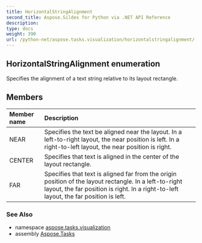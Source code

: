 ```yaml
---
title: HorizontalStringAlignment
second_title: Aspose.Sildes for Python via .NET API Reference
description: 
type: docs
weight: 390
url: /python-net/aspose.tasks.visualization/horizontalstringalignment/
---
```


## HorizontalStringAlignment enumeration

Specifies the alignment of a text string relative to its layout rectangle.

## Members
| Member name | Description |
| :- | :- |
|NEAR|Specifies the text be aligned near the layout. In a left-to-right layout, the near position is left. In a right-to-left layout, the near position is right.|
|CENTER|Specifies that text is aligned in the center of the layout rectangle.|
|FAR|Specifies that text is aligned far from the origin position of the layout rectangle. In a left-to-right layout, the far position is right. In a right-to-left layout, the far position is left.|

### See Also

* namespace [aspose.tasks.visualization](/tasks/python-net/aspose.tasks.visualization/)
* assembly [Aspose.Tasks](/tasks/python-net/)

